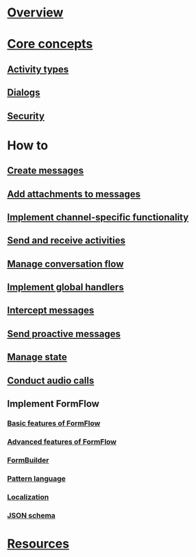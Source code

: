 # [Overview](~/dotnet/index.md)
# [Core concepts](~/dotnet/concepts.md)
## [Activity types](~/dotnet/activities.md)
## [Dialogs](~/dotnet/dialogs.md)
## [Security](~/dotnet/security.md)
# How to
## [Create messages](~/dotnet/create-messages.md)
## [Add attachments to messages](~/dotnet/add-attachments.md)
## [Implement channel-specific functionality](~/dotnet/channeldata.md)
## [Send and receive activities](~/dotnet/connector.md)
## [Manage conversation flow](~/dotnet/manage-conversation-flow.md)
## [Implement global handlers](~/dotnet/global-handlers.md)
## [Intercept messages](~/dotnet/middleware.md)
## [Send proactive messages](~/dotnet/proactive-messages.md)
## [Manage state](~/dotnet/state.md)
## [Conduct audio calls](~/dotnet/audio-calls.md)
## Implement FormFlow
### [Basic features of FormFlow](~/dotnet/formflow.md)
### [Advanced features of FormFlow](~/dotnet/formflow-advanced.md)
### [FormBuilder](~/dotnet/formflow-formbuilder.md)
### [Pattern language](~/dotnet/formflow-pattern-language.md)
### [Localization](~/dotnet/formflow-localize.md)
### [JSON schema](~/dotnet/formflow-json-schema.md)
# [Resources](../resources/TOC.md)